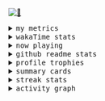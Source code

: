 [![🐙](https://hits.seeyoufarm.com/api/count/incr/badge.svg?url=https%3A%2F%2Fgithub.com%2Fktnkk%2Fhit-counter&count_bg=%23070707&title_bg=%23070707&icon=&icon_color=%23E7E7E7&title=visitors&edge_flat=true)](https://hits.seeyoufarm.com)

<details>
  <summary> <samp>my metrics</samp></summary>
  
  <br>
  
 ![🐳](https://github.com/kkhys/kkhys/blob/main/github-metrics.svg)
  
  ***
</details>

<details>
  <summary> <samp>wakaTime stats</samp></summary>
  
  <br>
  
<!--START_SECTION:waka-->
![Code Time](http://img.shields.io/badge/Code%20Time-4%2C001%20hrs%2053%20mins-blue)

**🐱 My GitHub Data** 

> 📦 5.1 MB Used in GitHub's Storage 
 > 
> 💼 Opted to Hire
 > 
> 📜 9 Public Repositories 
 > 
> 🔑 23 Private Repositories 
 > 
**I'm a Night 🦉** 

```text
🌞 Morning                9963 commits        ███████░░░░░░░░░░░░░░░░░░   27.75 % 
🌆 Daytime                7961 commits        ██████░░░░░░░░░░░░░░░░░░░   22.17 % 
🌃 Evening                15200 commits       ███████████░░░░░░░░░░░░░░   42.33 % 
🌙 Night                  2781 commits        ██░░░░░░░░░░░░░░░░░░░░░░░   07.75 % 
```
📅 **I'm Most Productive on Sunday** 

```text
Monday                   4342 commits        ███░░░░░░░░░░░░░░░░░░░░░░   12.09 % 
Tuesday                  4867 commits        ███░░░░░░░░░░░░░░░░░░░░░░   13.56 % 
Wednesday                4836 commits        ███░░░░░░░░░░░░░░░░░░░░░░   13.47 % 
Thursday                 4894 commits        ███░░░░░░░░░░░░░░░░░░░░░░   13.63 % 
Friday                   5038 commits        ████░░░░░░░░░░░░░░░░░░░░░   14.03 % 
Saturday                 5431 commits        ████░░░░░░░░░░░░░░░░░░░░░   15.13 % 
Sunday                   6497 commits        █████░░░░░░░░░░░░░░░░░░░░   18.09 % 
```


📊 **This Week I Spent My Time On** 

```text
🕑︎ Time Zone: Asia/Tokyo

💬 Programming Languages: 
Other                    47 hrs 42 mins      ████████████████░░░░░░░░░   64.49 % 
Java                     12 hrs 11 mins      ████░░░░░░░░░░░░░░░░░░░░░   16.48 % 
TypeScript               6 hrs 46 mins       ██░░░░░░░░░░░░░░░░░░░░░░░   09.17 % 
HTML                     3 hrs 22 mins       █░░░░░░░░░░░░░░░░░░░░░░░░   04.57 % 
Play2                    1 hr 33 mins        █░░░░░░░░░░░░░░░░░░░░░░░░   02.11 % 

🔥 Editors: 
Chrome                   47 hrs 47 mins      ████████████████░░░░░░░░░   64.60 % 
IntelliJ IDEA            16 hrs 55 mins      ██████░░░░░░░░░░░░░░░░░░░   22.87 % 
WebStorm                 7 hrs 52 mins       ███░░░░░░░░░░░░░░░░░░░░░░   10.66 % 
Intellijidea             1 hr 23 mins        ░░░░░░░░░░░░░░░░░░░░░░░░░   01.87 % 

💻 Operating System: 
Mac                      73 hrs 58 mins      █████████████████████████   100.00 % 
```


 Last Updated on 2024/07/03 18:39:08 UTC
<!--END_SECTION:waka-->
  
  ***
</details>


<details>
  <summary> <samp>now playing</samp></summary>
  
  <br>
 
 [![🐟](https://spotify-github-profile.vercel.app/api/view?uid=31ryofms4dnv7mrohhepo4c4zgqu&cover_image=true&theme=default&show_offline=false&background_color=121212&bar_color=53b14f&bar_color_cover=false)](https://open.spotify.com/user/31ryofms4dnv7mrohhepo4c4zgqu)
  
  ***
</details>

<details>
  <summary> <samp>github readme stats</samp></summary>
  
  <br>
  
 <p align="left"> 
  <img alt="🐠" src="https://github-readme-stats.vercel.app/api?username=kkhys&count_private=true&show_icons=true&theme=dark&include_all_commits=true" />
  <img alt="🐟" src="https://github-readme-stats.vercel.app/api/top-langs/?username=kkhys&layout=compact&theme=dark&langs_count=10&hide=HTML,CSS,SCSS" />
</p>
  
  ***
</details>

<details>
  <summary> <samp>profile trophies</samp></summary>
  
  <br>
  
  [![🐬](https://github-profile-trophy.vercel.app/?username=kkhys&rank=SECRET,SSS,SS,S,AAA,AA,A&theme=darkhub&row=1&margin-w=10&no-bg=true)](https://github.com/ryo-ma/github-profile-trophy)
  
  ***
</details>

<details>
  <summary> <samp>summary cards</samp></summary>
  
  <br>
  
  ![🐋](https://github-profile-summary-cards.vercel.app/api/cards/profile-details?username=kkhys&theme=github_dark)
  ![🦑](https://github-profile-summary-cards.vercel.app/api/cards/repos-per-language?username=kkhys&theme=github_dark)
  ![🦭](https://github-profile-summary-cards.vercel.app/api/cards/most-commit-language?username=kkhys&theme=github_dark)
  ![🦀](https://github-profile-summary-cards.vercel.app/api/cards/stats?username=kkhys&theme=github_dark)
  ![🦈](https://github-profile-summary-cards.vercel.app/api/cards/productive-time?username=kkhys&theme=github_dark)
  
  ***
</details>

<details>
  <summary> <samp>streak stats</samp></summary>
  
  <br>
  
  [![🐠](http://github-readme-streak-stats.herokuapp.com?user=kkhys&theme=dark)](https://git.io/streak-stats)
  
  ***
</details>

<details>
  <summary> <samp>activity graph</samp></summary>
  
  <br>
  
  [![🐡](https://github-readme-activity-graph.vercel.app/graph?username=kkhys&theme=xcode)](https://github.com/ashutosh00710/github-readme-activity-graph)
  
  ***
</details>
